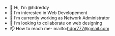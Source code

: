- 👋 Hi, I’m @hdreddy
- 👀 I’m interested in Web Developement
- 🌱 I’m currently working as Network Administrator
- 💞️ I’m looking to collaborate on web designing
- 📫 How to reach me- mailto:hdpr777@gmail.com

<!---
hdreddy/hdreddy is a ✨ special ✨ repository because its `README.md` (this file) appears on your GitHub profile.
You can click the Preview link to take a look at your changes.
--->
